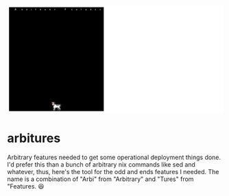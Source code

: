 ![Arbitrary Features](images/arbitures-github.png)

# arbitures

Arbitrary features needed to get some operational deployment things done. I'd prefer this than a bunch of arbitrary nix commands like sed and whatever, thus, here's the tool for the odd and ends features I needed. The name is a combination of "Arbi" from "Arbitrary" and "Tures" from "Features. 😆
